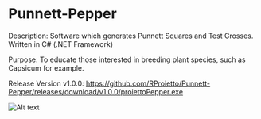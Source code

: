 # Punnett-Pepper

Description: Software which generates Punnett Squares and Test Crosses. Written in C# (.NET Framework)

Purpose: To educate those interested in breeding plant species, such as Capsicum for example.

Release Version v1.0.0: https://github.com/RProietto/Punnett-Pepper/releases/download/v1.0.0/proiettoPepper.exe

![Alt text](https://github.com/RProietto/Punnett-Pepper/blob/main/crosses/Hot%20Banana%20x%20Malawi.png "Example")
